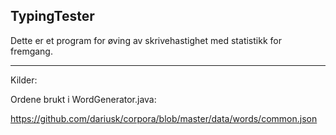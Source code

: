 TypingTester
------------
Dette er et program for øving av skrivehastighet med statistikk for fremgang.

***
Kilder:

Ordene brukt i WordGenerator.java:

https://github.com/dariusk/corpora/blob/master/data/words/common.json
 